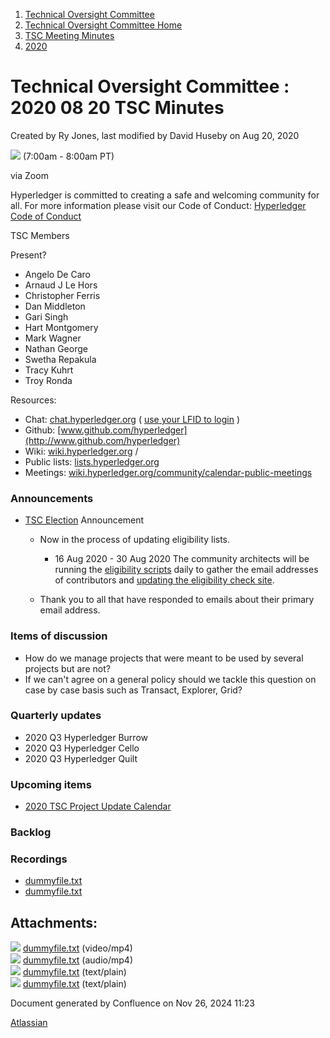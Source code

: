 1. [Technical Oversight Committee](index.html)
2. [Technical Oversight Committee Home](Technical-Oversight-Committee-Home_21430274.html)
3. [TSC Meeting Minutes](TSC-Meeting-Minutes_21448544.html)
4. [2020](2020_21450029.html)

# Technical Oversight Committee : 2020 08 20 TSC Minutes

Created by Ry Jones, last modified by David Huseby on Aug 20, 2020

![](plugins/servlet/confluence/placeholder/unknown-macro) (7:00am - 8:00am PT)

via Zoom

Hyperledger is committed to creating a safe and welcoming community for all. For more information please visit our Code of Conduct: [Hyperledger Code of Conduct](https://lf-hyperledger.atlassian.net/wiki/spaces/HYP/pages/19595281/Hyperledger+Code+of+Conduct)

TSC Members

Present?

- Angelo De Caro
- Arnaud J Le Hors
- Christopher Ferris
- Dan Middleton
- Gari Singh
- Hart Montgomery
- Mark Wagner
- Nathan George
- Swetha Repakula
- Tracy Kuhrt
- Troy Ronda

Resources:

- Chat: [chat.hyperledger.org](http://chat.hyperledger.org/) ( [use your LFID to login](https://www.youtube.com/watch?v=EEc4JRyaAoA) )
- Github: [www.github.com/hyperledger](http://www.github.com/hyperledger)
- Wiki: [wiki.hyperledger.org](https://lf-hyperledger.atlassian.net) /
- Public lists: [lists.hyperledger.org](https://lists.hyperledger.org)
- Meetings: [wiki.hyperledger.org/community/calendar-public-meetings](https://lf-hyperledger.atlassian.net/community/calendar-public-meetings)

### Announcements

- [TSC Election](https://lf-hyperledger.atlassian.net/display/TSC/TSC+Election+2020-2021) Announcement
  
  - Now in the process of updating eligibility lists.
    
    - 16 Aug 2020 - 30 Aug 2020 The community architects will be running the [eligibility scripts](https://github.com/hyperledger-labs/hyperledger-community-management-tools/tree/master/get_contributors) daily to gather the email addresses of contributors and [updating the eligibility check site](https://hyperledger-labs.github.io/voters/).
  - Thank you to all that have responded to emails about their primary email address.

### Items of discussion

- How do we manage projects that were meant to be used by several projects but are not?
- If we can't agree on a general policy should we tackle this question on case by case basis such as Transact, Explorer, Grid?

### Quarterly updates

- 2020 Q3 Hyperledger Burrow
- 2020 Q3 Hyperledger Cello
- 2020 Q3 Hyperledger Quilt

### Upcoming items

- [2020 TSC Project Update Calendar](https://lf-hyperledger.atlassian.net/display/TSC/2020+TSC+Project+Update+Calendar)

### Backlog

### Recordings

- [dummyfile.txt](#)
- [dummyfile.txt](#)

## Attachments:

![](images/icons/bullet_blue.gif) [dummyfile.txt](attachments/21439955/21457650.txt) (video/mp4)  
![](images/icons/bullet_blue.gif) [dummyfile.txt](attachments/21439955/21457424.txt) (audio/mp4)  
![](images/icons/bullet_blue.gif) [dummyfile.txt](attachments/21439955/21451595.txt) (text/plain)  
![](images/icons/bullet_blue.gif) [dummyfile.txt](attachments/21439955/21451594.txt) (text/plain)

Document generated by Confluence on Nov 26, 2024 11:23

[Atlassian](http://www.atlassian.com/)
